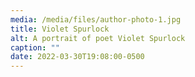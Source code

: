 ```yaml
---
media: /media/files/author-photo-1.jpg
title: Violet Spurlock
alt: A portrait of poet Violet Spurlock
caption: ""
date: 2022-03-30T19:08:00-0500
---
```

